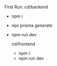 First Run: 
cd/backend
- npm i
- npx prisma generate
- npm run dev

  cd/frontend
  - npm i
  - npm run dev

